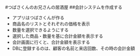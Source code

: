 #つばさくんのお兄さんの居酒屋
##会計システムを作成する

- アプリはつばさくんが作る
- 商品名のリストとそれぞれの価格を表示
- 数量を選択できるようにする
- 選択した商品・数量を基に合計金額を表示する
- 会計画面に行くと、合計金額を表示する
- DBに登録するのは、顧客の名前と来店回数、その時の会計金額